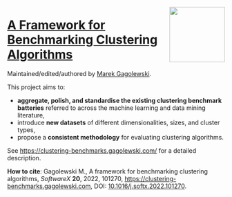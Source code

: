 <a href="https://clustering-benchmarks.gagolewski.com"><img src="https://www.gagolewski.com/_static/img/clustbench.png" align="right" height="128" width="128" /></a>
# [A Framework for Benchmarking Clustering Algorithms](https://clustering-benchmarks.gagolewski.com/)

Maintained/edited/authored by [Marek Gagolewski](https://www.gagolewski.com).

This project aims to:

* **aggregate, polish, and standardise the existing clustering benchmark
    batteries** referred to across the machine learning and data mining
    literature,
* introduce **new datasets** of different dimensionalities,
    sizes, and cluster types,
* propose a **consistent methodology** for evaluating clustering algorithms.

See <https://clustering-benchmarks.gagolewski.com/> for a detailed description.

**How to cite**:
Gagolewski M., A framework for benchmarking clustering algorithms,
*SoftwareX* **20**, 2022, 101270, <https://clustering-benchmarks.gagolewski.com>,
DOI: [10.1016/j.softx.2022.101270](https://doi.org/10.1016/j.softx.2022.101270).
